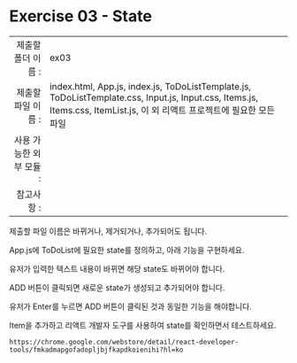 # Exercise 03 - State

|                      |                    |
| --------------------:| ------------------ |
|   제출할 폴더 이름 :     |  ex03              |
|   제출할 파일 이름 :     |  index.html, App.js, index.js, ToDoListTemplate.js, ToDoListTemplate.css, Input.js, Input.css, Items.js, Items.css, ItemList.js, 이 외 리액트 프로젝트에 필요한 모든 파일  |
|   사용 가능한 외부 모듈 : |                    |
|   참고사항 :           |                    |

제출할 파일 이름은 바뀌거나, 제거되거나, 추가되어도 됩니다.

App.js에 ToDoList에 필요한 state를 정의하고, 아래 기능을 구현하세요.

유저가 입력한 텍스트 내용이 바뀌면 해당 state도 바뀌어야 합니다.

ADD 버튼이 클릭되면 새로운 state가 생성되고 추가되어야 합니다.

유저가 Enter를 누르면 ADD 버튼이 클릭된 것과 동일한 기능을 해야합니다.

Item을 추가하고 리액트 개발자 도구를 사용하여 state를 확인하면서 테스트하세요.
```
https://chrome.google.com/webstore/detail/react-developer-tools/fmkadmapgofadopljbjfkapdkoienihi?hl=ko
```
